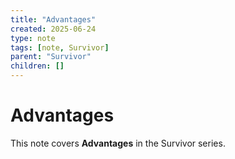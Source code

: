 ```yaml
---
title: "Advantages"
created: 2025-06-24
type: note
tags: [note, Survivor]
parent: "Survivor"
children: []
---
```


# Advantages

This note covers **Advantages** in the Survivor series.
